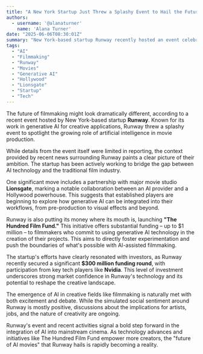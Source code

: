 ```yaml
---
title: "A New York Startup Just Threw a Splashy Event to Hail the Future of AI Movies"
authors:
  - username: '@alanaturner'
    name: 'Alana Turner'
date: "2025-06-06T08:30:01Z"
summary: "New York-based startup Runway recently hosted an event celebrating the potential of AI in filmmaking, backed by significant industry partnerships and funding initiatives aimed at empowering creators with generative AI technology."
tags:
  - "AI"
  - "Filmmaking"
  - "Runway"
  - "Movies"
  - "Generative AI"
  - "Hollywood"
  - "Lionsgate"
  - "Startup"
  - "Tech"
---
```


The future of filmmaking might look dramatically different, according to a recent event hosted by New York-based startup **Runway**. Known for its work in generative AI for creative applications, Runway threw a splashy event to spotlight the growing role of artificial intelligence in movie production.

While details from the event itself were limited in reporting, the context provided by recent news surrounding Runway paints a clear picture of their ambition. The startup has been actively working to bridge the gap between AI technology and the traditional film industry.

One significant move includes a partnership with major movie studio **Lionsgate**, marking a notable collaboration between an AI provider and a Hollywood powerhouse. This suggests that established players are beginning to explore how generative AI can be integrated into their workflows, from pre-production to visual effects and beyond.

Runway is also putting its money where its mouth is, launching **"The Hundred Film Fund."** This initiative offers substantial funding – up to $1 million – to filmmakers who commit to using generative AI technology in the creation of their projects. This aims to directly foster experimentation and push the boundaries of what's possible with AI-assisted filmmaking.

The startup's efforts have clearly resonated with investors, as Runway recently secured a significant **$300 million funding round**, with participation from key tech players like **Nvidia**. This level of investment underscores strong market confidence in Runway's technology and its potential to reshape the creative landscape.

The emergence of AI in creative fields like filmmaking is naturally met with both excitement and debate. While the simulated social sentiment around Runway is mostly positive, discussions about the implications for artists, jobs, and the nature of creativity are ongoing.

Runway's event and recent activities signal a bold step forward in the integration of AI into mainstream cinema. As technology advances and initiatives like The Hundred Film Fund empower more creators, the "future of AI movies" that Runway hails is rapidly becoming a reality.
